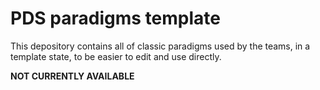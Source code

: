# PDS paradigms template

This depository contains all of classic paradigms used by the teams, in a template state, to be easier to edit and use directly.


<b>NOT CURRENTLY AVAILABLE</b>
